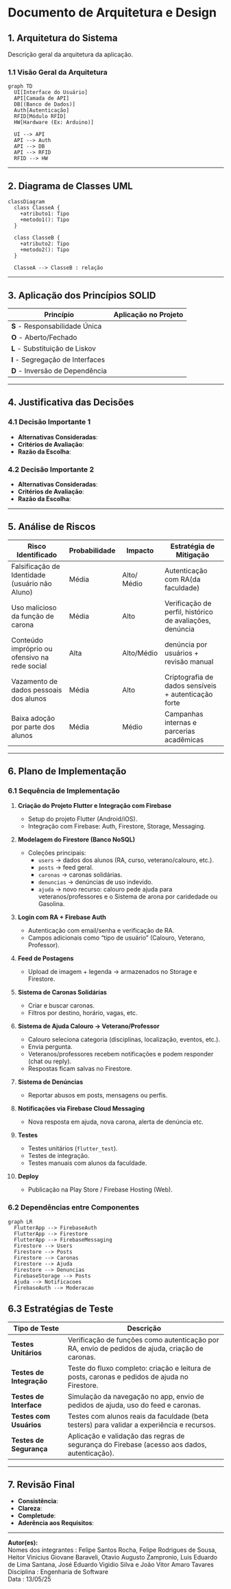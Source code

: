 # Documento de Arquitetura e Design

## 1. Arquitetura do Sistema

Descrição geral da arquitetura da aplicação.

### 1.1 Visão Geral da Arquitetura

```mermaid
graph TD
  UI[Interface do Usuário]
  API[Camada de API]
  DB[(Banco de Dados)]
  Auth[Autenticação]
  RFID[Módulo RFID]
  HW[Hardware (Ex: Arduino)]

  UI --> API
  API --> Auth
  API --> DB
  API --> RFID
  RFID --> HW
```

---

## 2. Diagrama de Classes UML

```mermaid
classDiagram
  class ClasseA {
    +atributo1: Tipo
    +metodo1(): Tipo
  }

  class ClasseB {
    +atributo2: Tipo
    +metodo2(): Tipo
  }

  ClasseA --> ClasseB : relação
```

---

## 3. Aplicação dos Princípios SOLID

| Princípio | Aplicação no Projeto |
|----------|------------------------|
| **S** - Responsabilidade Única | |
| **O** - Aberto/Fechado | |
| **L** - Substituição de Liskov | |
| **I** - Segregação de Interfaces | |
| **D** - Inversão de Dependência | |

---

## 4. Justificativa das Decisões

### 4.1 Decisão Importante 1

- **Alternativas Consideradas**:  
- **Critérios de Avaliação**:  
- **Razão da Escolha**:  

### 4.2 Decisão Importante 2

- **Alternativas Consideradas**:  
- **Critérios de Avaliação**:  
- **Razão da Escolha**:  

---

## 5. Análise de Riscos

| Risco Identificado | Probabilidade | Impacto | Estratégia de Mitigação |
|--------------------|---------------|---------|--------------------------|
| Falsificação de Identidade (usuário não Aluno) | Média | Alto/ Médio| Autenticação com RA(da faculdade)|
| Uso malicioso da função de carona |Média  | Alto | Verificação de perfil, histórico de avaliações, denúncia |
| Conteúdo impróprio ou ofensivo na rede social | Alta | Alto/Médio |denúncia por usuários + revisão manual |
| Vazamento de dados pessoais dos alunos | Média |  Alto  | Criptografia de dados sensíveis + autenticação forte |
| Baixa adoção por parte dos alunos | Média |  Médio | Campanhas internas e parcerias acadêmicas|

---

## 6. Plano de Implementação

### 6.1 Sequência de Implementação

1. **Criação do Projeto Flutter e Integração com Firebase**
   - Setup do projeto Flutter (Android/iOS).
   - Integração com Firebase: Auth, Firestore, Storage, Messaging.

2. **Modelagem do Firestore (Banco NoSQL)**
   - Coleções principais:
     - `users` → dados dos alunos (RA, curso, veterano/calouro, etc.).
     - `posts` → feed geral.
     - `caronas` → caronas solidárias.
     - `denuncias` → denúncias de uso indevido.
     - `ajuda` → novo recurso: calouro pede ajuda para veteranos/professores e o Sistema de arona por caridedade ou Gasolina.

3. **Login com RA + Firebase Auth**
   - Autenticação com email/senha e verificação de RA.
   - Campos adicionais como “tipo de usuário” (Calouro, Veterano, Professor).

4. **Feed de Postagens**
   - Upload de imagem + legenda → armazenados no Storage e Firestore.

5. **Sistema de Caronas Solidárias**
   - Criar e buscar caronas.
   - Filtros por destino, horário, vagas, etc.

6. **Sistema de Ajuda Calouro → Veterano/Professor**
   - Calouro seleciona categoria (disciplinas, localização, eventos, etc.).
   - Envia pergunta.
   - Veteranos/professores recebem notificações e podem responder (chat ou reply).
   - Respostas ficam salvas no Firestore.

7. **Sistema de Denúncias**
   - Reportar abusos em posts, mensagens ou perfis.

8. **Notificações via Firebase Cloud Messaging**
   - Nova resposta em ajuda, nova carona, alerta de denúncia etc.

9. **Testes**
   - Testes unitários (`flutter_test`).
   - Testes de integração.
   - Testes manuais com alunos da faculdade.

10. **Deploy**
    - Publicação na Play Store / Firebase Hosting (Web).


### 6.2 Dependências entre Componentes

```mermaid
graph LR
  FlutterApp --> FirebaseAuth
  FlutterApp --> Firestore
  FlutterApp --> FirebaseMessaging
  Firestore --> Users
  Firestore --> Posts
  Firestore --> Caronas
  Firestore --> Ajuda
  Firestore --> Denuncias
  FirebaseStorage --> Posts
  Ajuda --> Notificacoes
  FirebaseAuth --> Moderacao
```

## 6.3 Estratégias de Teste

| Tipo de Teste           | Descrição                                                                                       |
|-------------------------|-------------------------------------------------------------------------------------------------|
| **Testes Unitários**    | Verificação de funções como autenticação por RA, envio de pedidos de ajuda, criação de caronas. |
| **Testes de Integração**| Teste do fluxo completo: criação e leitura de posts, caronas e pedidos de ajuda no Firestore.   |
| **Testes de Interface** | Simulação da navegação no app, envio de pedidos de ajuda, uso do feed e caronas.                |
| **Testes com Usuários** | Testes com alunos reais da faculdade (beta testers) para validar a experiência e recursos.       |
| **Testes de Segurança** | Aplicação e validação das regras de segurança do Firebase (acesso aos dados, autenticação).     |


---

## 7. Revisão Final

- **Consistência**:  
- **Clareza**:  
- **Completude**:  
- **Aderência aos Requisitos**:  

---

**Autor(es):**  
Nomes dos integrantes : Felipe Santos Rocha, Felipe Rodrigues de Sousa, Heitor Vinicius Giovane Baraveli, Otavio Augusto Zampronio, Luis Eduardo de Lima Santana, José Eduardo Vigidio Silva e João Vitor Amaro Tavares
Disciplina : Engenharia de Software   
Data : 13/05/25


